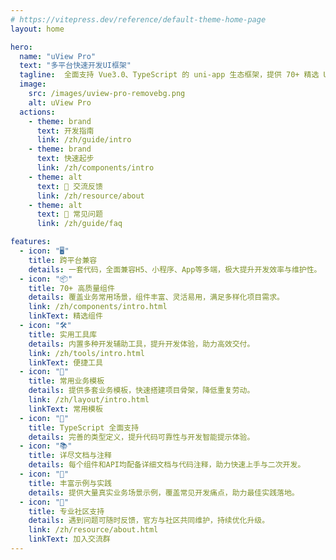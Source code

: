 ```yaml
---
# https://vitepress.dev/reference/default-theme-home-page
layout: home

hero:
  name: "uView Pro"
  text: "多平台快速开发UI框架"
  tagline:  全面支持 Vue3.0、TypeScript 的 uni-app 生态框架，提供 70+ 精选 UI 组件、便捷工具、常用模板
  image:
    src: /images/uview-pro-removebg.png
    alt: uView Pro
  actions:
    - theme: brand
      text: 开发指南
      link: /zh/guide/intro
    - theme: brand
      text: 快速起步
      link: /zh/components/intro
    - theme: alt
      text: 💪 交流反馈
      link: /zh/resource/about
    - theme: alt
      text: 📖 常见问题
      link: /zh/guide/faq

features:
  - icon: "🖥️"
    title: 跨平台兼容
    details: 一套代码，全面兼容H5、小程序、App等多端，极大提升开发效率与维护性。
  - icon: "📦"
    title: 70+ 高质量组件
    details: 覆盖业务常用场景，组件丰富、灵活易用，满足多样化项目需求。
    link: /zh/components/intro.html
    linkText: 精选组件
  - icon: "🛠️"
    title: 实用工具库
    details: 内置多种开发辅助工具，提升开发体验，助力高效交付。
    link: /zh/tools/intro.html
    linkText: 便捷工具
  - icon: "📑"
    title: 常用业务模板
    details: 提供多套业务模板，快速搭建项目骨架，降低重复劳动。
    link: /zh/layout/intro.html
    linkText: 常用模板
  - icon: "📝"
    title: TypeScript 全面支持
    details: 完善的类型定义，提升代码可靠性与开发智能提示体验。
  - icon: "📚"
    title: 详尽文档与注释
    details: 每个组件和API均配备详细文档与代码注释，助力快速上手与二次开发。
  - icon: "📖"
    title: 丰富示例与实践
    details: 提供大量真实业务场景示例，覆盖常见开发痛点，助力最佳实践落地。
  - icon: "🤝"
    title: 专业社区支持
    details: 遇到问题可随时反馈，官方与社区共同维护，持续优化升级。
    link: /zh/resource/about.html
    linkText: 加入交流群
---
```

